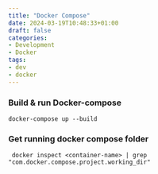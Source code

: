```yaml
---
title: "Docker Compose"
date: 2024-03-19T10:48:33+01:00
draft: false
categories:
- Development
- Docker
tags:
- dev
- docker
---
```


### Build & run Docker-compose

```
docker-compose up --build
```

### Get running docker compose folder

```
 docker inspect <container-name> | grep "com.docker.compose.project.working_dir"
```

